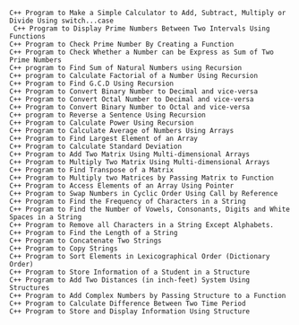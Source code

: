     C++ Program to Make a Simple Calculator to Add, Subtract, Multiply or Divide Using switch...case
     C++ Program to Display Prime Numbers Between Two Intervals Using Functions
    C++ Program to Check Prime Number By Creating a Function
    C++ Program to Check Whether a Number can be Express as Sum of Two Prime Numbers
    C++ program to Find Sum of Natural Numbers using Recursion
    C++ program to Calculate Factorial of a Number Using Recursion
    C++ Program to Find G.C.D Using Recursion
    C++ Program to Convert Binary Number to Decimal and vice-versa
    C++ Program to Convert Octal Number to Decimal and vice-versa
    C++ Program to Convert Binary Number to Octal and vice-versa
    C++ program to Reverse a Sentence Using Recursion
    C++ Program to Calculate Power Using Recursion
    C++ Program to Calculate Average of Numbers Using Arrays
    C++ Program to Find Largest Element of an Array
    C++ Program to Calculate Standard Deviation
    C++ Program to Add Two Matrix Using Multi-dimensional Arrays
    C++ Program to Multiply Two Matrix Using Multi-dimensional Arrays
    C++ Program to Find Transpose of a Matrix
    C++ Program to Multiply two Matrices by Passing Matrix to Function
    C++ Program to Access Elements of an Array Using Pointer
    C++ Program to Swap Numbers in Cyclic Order Using Call by Reference
    C++ Program to Find the Frequency of Characters in a String
    C++ Program to Find the Number of Vowels, Consonants, Digits and White Spaces in a String
    C++ Program to Remove all Characters in a String Except Alphabets.
    C++ Program to Find the Length of a String
    C++ Program to Concatenate Two Strings
    C++ Program to Copy Strings
    C++ Program to Sort Elements in Lexicographical Order (Dictionary Order)
    C++ Program to Store Information of a Student in a Structure
    C++ Program to Add Two Distances (in inch-feet) System Using Structures
    C++ Program to Add Complex Numbers by Passing Structure to a Function
    C++ Program to Calculate Difference Between Two Time Period
    C++ Program to Store and Display Information Using Structure
